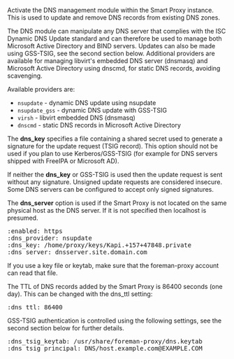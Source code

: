 
Activate the DNS management module within the Smart Proxy instance.  This is used to update and remove DNS records from existing DNS zones.

The DNS module can manipulate any DNS server that complies with the ISC Dynamic DNS Update standard and can therefore be used to manage both Microsoft Active Directory and BIND servers.  Updates can also be made using GSS-TSIG, see the second section below.  Additional providers are available for managing libvirt's embedded DNS server (dnsmasq) and Microsoft Active Directory using dnscmd, for static DNS records, avoiding scavenging.

Available providers are:

* `nsupdate` - dynamic DNS update using nsupdate
* `nsupdate_gss` - dynamic DNS update with GSS-TSIG
* `virsh` - libvirt embedded DNS (dnsmasq)
* `dnscmd` - static DNS records in Microsoft Active Directory

The **dns_key** specifies a file containing a shared secret used to generate a signature for the update request (TSIG record). This option should not be used if you plan to use Kerberos/GSS-TSIG (for example for DNS servers shipped with FreeIPA or Microsoft AD).

If neither the **dns_key** or GSS-TSIG is used then the update request is sent without any signature. Unsigned update requests are considered insecure. Some DNS servers can be configured to accept only signed signatures.

The **dns_server** option is used if the Smart Proxy is not located on the same physical host as the DNS server. If it is not specified then localhost is presumed.
<pre>
:enabled: https
:dns_provider: nsupdate
:dns_key: /home/proxy/keys/Kapi.+157+47848.private
:dns_server: dnsserver.site.domain.com
</pre>

<div class="alert alert-info">If you use a key file or keytab, make sure that the foreman-proxy account can read that file.</div>

The TTL of DNS records added by the Smart Proxy is 86400 seconds (one day).  This can be changed with the dns_ttl setting:
<pre>
:dns_ttl: 86400
</pre>

GSS-TSIG authentication is controlled using the following settings, see the second section below for further details.
<pre>
:dns_tsig_keytab: /usr/share/foreman-proxy/dns.keytab
:dns_tsig_principal: DNS/host.example.com@EXAMPLE.COM
</pre>
